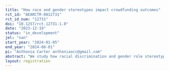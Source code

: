 ```yaml
---
title: "How race and gender stereotypes impact crowdfunding outcomes"
rct_id: "AEARCTR-0012731"
rct_id_num: "12731"
doi: "10.1257/rct.12731-1.0"
date: "2023-12-19"
status: "in_development"
jel: "nan"
start_year: "2024-01-05"
end_year: "2024-08-01"
pi: "Anthonia Carter anthoniaocc@gmail.com"
abstract: "We study how racial discrimination and gender role stereotypes influence crowdfunding campaigns’ outcomes. We focus on outcomes experienced by Black female founders and how their chances of success change as the target market varies. Our results will inform policy and platform design interventions."
layout: registration
---
```


